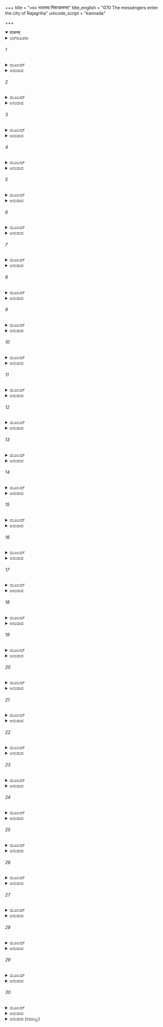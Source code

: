 +++
title = "०७० भरतस्य निशाक्रमणम्"
title_english = "070 The messengers enter the city of Rajagriha"
unicode_script = "kannada"

+++
<details open><summary>वाचनम्</summary>

<div class="audioEmbed"  caption="श्रीराम-हरिसीताराममूर्ति-घनपाठिभ्यां वचनम्" src="https://archive.org/download/Ramayana-recitation-Sriram-harisItArAmamUrti-Ghanapaati-v2/Kanda_2/Kanda_2_AYK-070-Bharathasya_Nishakramanam.mp3"></div>
</details>



<details><summary>ಭಾಗಸೂಚನಾ</summary>

ಅಯೋಧ್ಯೆಯ ದೂತರು ಭರತನಿಗೂ, ಭರತನ ಸೋದರಮಾವನಿಗೂ ಉಡುಗೊರೆಯ ವಸ್ತುಗಳನ್ನು ಅರ್ಪಿಸಿದುದು, ವಸಿಷ್ಠರ ಸಂದೇಶವನ್ನು ತಿಳಿಯಪಡಿಸಿದುದು, ಭರತನು ತಂದೆಯೇ ಮೊದಲಾದವರ ಕುಶಲವನ್ನು ಕೇಳಿ ತಾತನ ಅನುಮತಿಯನ್ನು ಪಡೆದು ಶತ್ರುಘ್ನನೋಡನೆ ಅಯೋಧ್ಯೆಗೆ ಹೊರಡುವುದು
</details>

###### 1


<details><summary>ಮೂಲಮ್</summary>

ಭರತೇ ಬ್ರುವತಿ ಸ್ವಪ್ನಂ ದೂತಾಸ್ತೇ ಕ್ಲಾಂತವಾಹನಾಃ ।  
ಪ್ರವಿಶ್ಯಾಸಹ್ಯಪರಿಖಂ ರಮ್ಯಂ ರಾಜಗೃಹಂ ಪುರಮ್ ॥
</details>

<details><summary>ಅನುವಾದ</summary>

ಈ ಪ್ರಕಾರ ಭರತನು ಮಿತ್ರರಿಗೆ ತನ್ನ ಸ್ವಪ್ನವೃತ್ತಾಂತವನ್ನು ತಿಳಿಸುತ್ತಿರುವಾಗ, ಬಳಲಿದ ಕುದುರೆಗಳಿಂದ ಬಂದ ಆ ದೂತರು ಆ ರಮಣೀಯ ರಾಜಗೃಹಪುರ ಪ್ರವೇಶಿಸಿದರು. ಸುತ್ತಲಿರುವ ಕಂದಕವನ್ನು ದಾಟುವುದು ಶತ್ರುಗಳಿಗೆ ಬಹಳ ಕಠಿಣವಾಗಿತ್ತು.॥1॥
</details>

###### 2


<details><summary>ಮೂಲಮ್</summary>

ಸಮಾಗಮ್ಯ ಚ ರಾಜ್ಞಾ ತೇ ರಾಜಪುತ್ರೇಣ ಚಾರ್ಚಿತಾಃ ।  
ರಾಜ್ಞಃ ಪಾದೌ ಗೃಹೀತ್ವಾ ಚ ತಮೂಚುರ್ಭರತಂ ವಚಃ ॥
</details>

<details><summary>ಅನುವಾದ</summary>

ನಗರಕ್ಕೆ ಬಂದ ಆ ದೂತರು ಕೇಕೆಯ ದೇಶದ ರಾಜನನ್ನು ಮತ್ತು ರಾಜಕುಮಾರನನ್ನು ಭೆಟ್ಟಿಯಾದರು ಹಾಗೂ ಅವರಿಬ್ಬರನ್ನೂ ಸತ್ಕರಿಸಿದರು. ಮತ್ತೆ ಅವರು ಭಾವೀರಾಜನಾದ ಭರತನ ಕಾಲು ಮುಟ್ಟಿ ಇಂತೆಂದರು.॥2॥
</details>

###### 3


<details><summary>ಮೂಲಮ್</summary>

ಪುರೋಹಿತಸ್ತ್ವಾಂ ಕುಶಲಂ ಪ್ರಾಹ ಸರ್ವೇ ಚ ಮಂತ್ರಿಣಃ ।  
ತ್ವರಮಾಣಶ್ಚ ನಿರ್ಯಾಹಿ ಕೃತ್ಯಮಾತ್ಯಯಿಕಂ ತ್ವಯಾ ॥
</details>

<details><summary>ಅನುವಾದ</summary>

ಕುಮಾರ! ಪುರೋಹಿತರು ಹಾಗೂ ಸಮಸ್ತ ಮಂತ್ರಿಗಳು ನಿಮ್ಮಲ್ಲಿ ಕುಶಲವನ್ನು ಕೇಳಿರುವರು. ಈಗ ನೀವು ಶೀಘ್ರವಾಗಿ ಇಲ್ಲಿಂದ ಹೊರಡಿರಿ. ಅಯೋಧ್ಯೆಯಲ್ಲಿ ನಿಮಗೆ ಅತ್ಯಂತ ಆವಶ್ಯಕ ಕಾರ್ಯವಿದೆ.॥3॥
</details>

###### 4


<details><summary>ಮೂಲಮ್</summary>

ಇಮಾನಿ ಚ ಮಹಾರ್ಹಾಣಿ ವಸ್ತ್ರಾಣ್ಯಾರಣಾನಿ ಚ ।  
ಪ್ರತಿಗೃಹ್ಯ ವಿಶಾಲಾಕ್ಷ ಮಾತುಲಸ್ಯ ಚ ದಾಪಯ ॥
</details>

<details><summary>ಅನುವಾದ</summary>

ವಿಶಾಲನೇತ್ರವುಳ್ಳ ರಾಜ ಕುಮಾರನೇ! ಈ ಅಮೂಲ್ಯವಾದ ವಸ್ತ್ರ-ಒಡವೆಗಳನ್ನು ನೀವು ಸ್ವತಃ ಸ್ವೀಕರಿಸಿರಿ ಮತ್ತು ನಿಮ್ಮ ಮಾವನವರಿಗೂ ಕೊಡಿರಿ.॥4॥
</details>

###### 5


<details><summary>ಮೂಲಮ್</summary>

ಅತ್ರ ವಿಂಶತಿಕೋಟ್ಯಸ್ತು ನೃಪತೇರ್ಮಾತುಲಸ್ಯ ತೇ ।  
ದಶಕೋಟ್ಯಸ್ತು ಸಂಪೂರ್ಣಾಸ್ತಥೈವ ಚ ನೃಪಾತ್ಮಜ ॥
</details>

<details><summary>ಅನುವಾದ</summary>

ರಾಜಕುಮಾರ! ಇಲ್ಲಿಗೆ ತಂದಿರುವ ಸಾಮಗ್ರಿಯಲ್ಲಿ ಇಪ್ಪತ್ತುಕೋಟಿಯ ಸಾಮಗ್ರಿಯು ನಿಮ್ಮ ತಾತನವರಾದ ಕೇಕಯ ನರೇಶನಿಗಾಗಿ ಇದೆ ಹಾಗೂ ಹತ್ತುಕೋಟಿಯ ವಸ್ತುಗಳು ನಿಮ್ಮ ಮಾವನವರಿಗಾಗಿ ಇದೆ.॥5॥
</details>

###### 6


<details><summary>ಮೂಲಮ್</summary>

ಪ್ರತಿಗೃಹ್ಯ ತು ತತ್ಸರ್ವಂ ಸ್ವನುರಕ್ತಃ ಸಹೃಜ್ಜನೇ ।  
ದೂತಾನುವಾಚ ಭರತಃ ಕಾಮೈಃ ಸಂಪ್ರತಿಪೂಜ್ಯ ತಾನ್ ॥
</details>

<details><summary>ಅನುವಾದ</summary>

ಅವೆಲ್ಲ ವಸ್ತುಗಳನ್ನು ಪಡೆದು ಮಾವನೇ ಆದಿ ಸುಹೃದರಲ್ಲಿ ಅನುರಾಗವುಳ್ಳ ಭರತನು ಅವರಿಗೆ ಹಂಚಿದನು. ಅನಂತರ ಇಚ್ಛಾನುಸಾರ ವಸ್ತುಗಳನ್ನು ಕೊಟ್ಟು, ದೂತರನ್ನು ಸತ್ಕರಿಸಿದ ಬಳಿಕ ಅವನು ಇಂತೆಂದನು.॥6॥
</details>

###### 7


<details><summary>ಮೂಲಮ್</summary>

ಕಚ್ಚಿತ್ ಸ ಕುಶಲೀರಾಜಾ ಪಿತಾ ದಶರಥೋ ಮಮ ।  
ಕಚ್ಚಿದಾರೋಗತಾ ರಾಮೇ ಲಕ್ಷ್ಮಣೇ ಚ ಮಹಾತ್ಮನಿ ॥
</details>

<details><summary>ಅನುವಾದ</summary>

ನಮ್ಮ ತಂದೆಯವರಾದ ಮಹಾರಾಜರು ಕ್ಷೇಮವಾಗಿದ್ದಾರೆ ತಾನೆ? ಮಹಾತ್ಮಾ ಶ್ರೀರಾಮ ಮತ್ತು ಲಕ್ಷ್ಮಣರು ನಿರೋಗಿಯಾಗಿರುವರಲ್ಲ.॥7॥
</details>

###### 8


<details><summary>ಮೂಲಮ್</summary>

ಆರ್ಯಾ ಚ ಧರ್ಮನಿರತಾ ಧರ್ಮಜ್ಞಾ ಧರ್ಮವಾದಿನೀ ।  
ಅರೋಗಾ ಚಾಪಿ ಕೌಸಲ್ಯಾ ಮಾತಾ ರಾಮಸ್ಯ ಧೀಮತಃ ॥
</details>

<details><summary>ಅನುವಾದ</summary>

ಧರ್ಮವನ್ನು ತಿಳಿದ, ಧರ್ಮವನ್ನೇ ಚರ್ಚಿಸುತ್ತಿರುವ ಬುದ್ಧಿವಂತಳಾದ ಶ್ರೀರಾಮ ಮಾತೆ ಆರ್ಯೆ ಕೌಸಲ್ಯೆಯು ಆರೋಗ್ಯವಾಗಿ ಇರುವಳಲ್ಲ.॥8॥
</details>

###### 9


<details><summary>ಮೂಲಮ್</summary>

ಕಚ್ಚಿತ್ಸುಮಿತ್ರಾ ಧರ್ಮಜ್ಞಾ ಜನನೀ ಲಕ್ಷ್ಮಣಸ್ಯ ಯಾ ।  
ಶತ್ರುಘ್ನಸ್ಯ ಚ ವೀರಸ್ಯ ಅರೋಗಾ ಚಾಪಿ ಮಧ್ಯಮಾ ॥
</details>

<details><summary>ಅನುವಾದ</summary>

ವೀರ ಲಕ್ಷ್ಮಣನ ಮತ್ತು ಶತ್ರುಘ್ನನ ಮಾತೆ ನನ್ನ ಮಧ್ಯಮತಾಯಿ ಧರ್ಮಜ್ಞಾ ಸುಮಿತ್ರೆಯು ಸ್ವಸ್ಥ ಮತ್ತು ಸುಖವಾಗಿರುವಳಲ್ಲ.॥9॥
</details>

###### 10


<details><summary>ಮೂಲಮ್</summary>

ಆತ್ಮಕಾಮಾ ಸದಾ ಚಂಡೀ ಕ್ರೋಧನಾ ಪ್ರಾಜ್ಞಮಾನಿನೀ ।  
ಅರೋಗಾ ಚಾಪಿ ಮೇ ಮಾತಾ ಕೈಕೇಯೀ ಕಿಮುವಾಚ ಹ ॥
</details>

<details><summary>ಅನುವಾದ</summary>

ಸದಾ ತನ್ನ ಸ್ವಾರ್ಥವನ್ನೇ ಸಿದ್ಧಗೊಳಿಸಲು ಬಯಸುವ, ತನ್ನನ್ನು ದೊಡ್ಡ ಬುದ್ಧಿವಂತಳೆಂದು ತಿಳಿದುಕೊಂಡ ಆ ಉಗ್ರಸ್ವಭಾವವುಳ್ಳ, ಕೋಪಶೀಲಾ ನನ್ನ ತಾಯಿ ಕೈಕೇಯಿಗೆ ಯಾವುದೇ ಕಷ್ಟವಿಲ್ಲ ತಾನೆ? ಅವಳು ಏನು ಹೇಳಿರುವಳು.॥10॥
</details>

###### 11


<details><summary>ಮೂಲಮ್</summary>

ಏವಮುಕ್ತಾಸ್ತು ತೇ ದೂತಾ ಭರತೇನ ಮಹಾತ್ಮನಾ ।  
ಊಚುಃ ಸಪ್ರಶ್ರಿತಂ ವಾಕ್ಯಮಿದಂ ತಂ ಭರತಂ ತದಾ ॥
</details>

<details><summary>ಅನುವಾದ</summary>

ಮಹಾತ್ಮಾ ಭರತನು ಹೀಗೆ ಕೇಳಿದಾಗ ದೂತರು ವಿನಯದಿಂದ ಅವನಲ್ಲಿ ಹೇಳಿದರು.॥11॥
</details>

###### 12


<details><summary>ಮೂಲಮ್</summary>

ಕುಶಲಾಸ್ತೇ ನರವ್ಯಾಘ್ರ ಯೇಷಾಂ ಕುಶಲಮಿಚ್ಛಸಿ ।  
ಶ್ರೀಶ್ಚ ತ್ವಾಂ ವೃಣುತೇ ಪದ್ಮಾ ಯುಜ್ಯತಾಂ ಚಾಪಿ ತೇ ರಥಃ ॥
</details>

<details><summary>ಅನುವಾದ</summary>

ಪುರುಷಸಿಂಹನೇ! ನಿಮಗೆ ಅಭಿಪ್ರೇತವಿರುವವರು ಸಕುಶಲರಾಗಿದ್ದಾರೆ. ಕೈಯಲ್ಲಿ ಕಮಲವನ್ನು ಧರಿಸಿದ ಲಕ್ಷ್ಮಿಯು ನಿಮ್ಮನ್ನು ವರಣ ಮಾಡುತ್ತಿರುವಳು. ಈಗ ಪ್ರಯಾಣಕ್ಕಾಗಿ ನಿಮ್ಮ ರಥ ಶೀಘ್ರವಾಗಿ ಸಿದ್ಧವಾಗಲೀ.॥12॥
</details>

###### 13


<details><summary>ಮೂಲಮ್</summary>

ಭರತಶ್ಚಾಪಿ ತಾನ್ ದೂತಾನೇವಮುಕ್ತೋಽಭ್ಯಭಾಷತಃ ।  
ಆಪೃಚ್ಛೇಹಂ ಮಹಾರಾಜಂ ದೂತಾಃ ಸಂತ್ವರಯಂತಿ ಮಾಮ್ ॥
</details>

<details><summary>ಅನುವಾದ</summary>

ಆ ದೂತರು ಹೀಗೆ ಹೇಳಿದಾಗ ಭರತನು ಹೇಳಿದನು - ಸರಿ, ‘ದೂತರು ನನ್ನನ್ನು ಶೀಘ್ರವಾಗಿ ಅಯೋಧ್ಯೆಗೆ ಹೊರಡಲು ಹೇಳುತ್ತಿದ್ದಾರೆ. ತಮ್ಮ ಅಪ್ಪಣೆ ಏನು?’ ಎಂದು ಮಹಾರಾಜರಲ್ಲಿ ನಾನು ಕೇಳುತ್ತೇನೆ.॥13॥
</details>

###### 14


<details><summary>ಮೂಲಮ್</summary>

ಏವಮುಕ್ತ್ವಾತು ತಾನ್ ದೂತಾನ್ ಭರತಃ ಪಾರ್ಥಿವಾತ್ಮಜಃ ।  
ದೂತೈಃ ಸಂಚೋದಿತೋ ವಾಕ್ಯಂ ಮಾತಾಮಹಮುವಾಚ ಹ ॥
</details>

<details><summary>ಅನುವಾದ</summary>

ದೂತರಲ್ಲಿ ಹೀಗೆ ಹೇಳಿ ರಾಜಕುಮಾರ ಭರತನು ಅವರಿಂದ ಪ್ರೇರಿತನಾಗಿ ತಾತನ ಬಳಿಗೆ ಹೋಗಿ ಹೇಳಿದನು.॥14॥
</details>

###### 15


<details><summary>ಮೂಲಮ್</summary>

ರಾಜನ್ ಪಿತುರ್ಗಮಿಷ್ಯಾಮಿ ಸಕಾಶಂ ದೂತಚೋದಿತಃ ।  
ಪುನರಪ್ಯಹಮೇಷ್ಯಾಮಿ ಯದಾ ಮೇ ತ್ವಂ ಸ್ಮರಿಷ್ಯಸಿ ॥
</details>

<details><summary>ಅನುವಾದ</summary>

ಮಹಾರಾಜರೇ! ದೂತರು ಹೇಳಿದಂತೆ ನಾನು ಈಗ ತಂದೆಯವರ ಬಳಿಗೆ ಹೋಗುತ್ತಿದ್ದೇನೆ. ಮತ್ತೆ ನೀವು ನೆನೆದಾಗ ನಾನು ಇಲ್ಲಿಗೆ ಬಂದುಬಿಡುವೆನು.॥15॥
</details>

###### 16


<details><summary>ಮೂಲಮ್</summary>

ಭರತೇನೈವಮುಕ್ತಸ್ತು ನೃಪೋ ಮಾತಾಮಹಸ್ತದಾ ।  
ತಮುವಾಚ ಶುಭಂ ವಾಕ್ಯಂ ಶಿರಸ್ಯಾಘ್ರಾಯ ರಾಘವಮ್ ॥
</details>

<details><summary>ಅನುವಾದ</summary>

ಭರತನು ಹೀಗೆ ಹೇಳಿದಾಗ ತಾತ ಕೇಕಯ ನರೇಶನು ಆಗ ಆ ರಘುಕುಲಭೂಷಣ ಭರತನ ಶಿರವನ್ನು ಆಘ್ರಾಣಿಸಿ ಈ ಶುಭವಚನವನ್ನು ಹೇಳಿದನು-॥16॥
</details>

###### 17


<details><summary>ಮೂಲಮ್</summary>

ಗಚ್ಛ ತಾತಾನುಜಾನೇ ತ್ವಾಂ ಕೈಕೇಯೀ ಸುಪ್ರಜಾಸ್ತ್ವಯಾ ।  
ಮಾತರಂ ಕುಶಲಂ ಬ್ರೂಯಾಃ ಪಿತರಂ ಚ ಪರಂತಪ ॥
</details>

<details><summary>ಅನುವಾದ</summary>

ಅಪ್ಪಾ! ಹೋಗು, ನಾನು ನಿನಗೆ ಅಪ್ಪಣೆ ಕೊಡುತ್ತೇನೆ. ನಿನ್ನನ್ನು ಪಡೆದು ಕೈಕೇಯಿಯು ಉತ್ತಮ ಸಂತಾನವುಳ್ಳವಳಾಗಿದ್ದಾಳೆ. ಪರಂತಪ ವೀರನೇ! ನೀನು ನಿನ್ನ ತಾಯಿ-ತಂದೆಯವರಲ್ಲಿ ಇಲ್ಲಿಯ ಕ್ಷೇಮ-ಸಮಾಚಾರ ಹೇಳು.॥17॥
</details>

###### 18


<details><summary>ಮೂಲಮ್</summary>

ಪುರೋಹಿತಂ ಚ ಕುಶಲಂ ಯೇ ಚಾನ್ಯೇ ದ್ವಿಜಸತ್ತಮಾಃ ।  
ತೌ ಚ ತಾತ ಮಹೇಷ್ವಾಸೌ ಭ್ರಾತರೌ ರಾಮಲಕ್ಷ್ಮಣೌ ॥
</details>

<details><summary>ಅನುವಾದ</summary>

ಮಗು ನಿಮ್ಮ ಪುರೋಹಿತರಲ್ಲಿ ಹಾಗೂ ಇತರ ಶ್ರೇಷ್ಠ ಬ್ರಾಹ್ಮಣರಲ್ಲಿಯೂ ನಮ್ಮ ಕುಶಲವನ್ನು ಹೇಳುವುದು. ಆ ಮಹಾಧನುರ್ಧರ ಶ್ರೀರಾಮ-ಲಕ್ಷ್ಮಣರಲ್ಲಿಯೂ ಇಲ್ಲಿಯ ಕ್ಷೇಮ-ಸಮಾಚಾರ ತಿಳಿಸುವುದು.॥18॥
</details>

###### 19


<details><summary>ಮೂಲಮ್</summary>

ತಸ್ಮೈ ಹಸ್ತ್ಯುತ್ತಮಾಂಶ್ಚಿತ್ರಾನ್ ಕಂಬಲಾನಜಿನಾನಿ ಚ ।  
ಸತ್ಕೃತ್ಯ ಕೇಕಯೋ ರಾಜಾ ಭರತಾಯ ದದೌ ಧನಮ್ ॥
</details>

<details><summary>ಅನುವಾದ</summary>

ಹೀಗೆ ಹೇಳಿ ಕೇಕೆಯ ನರೇಶನು ಭರತನನ್ನು ಸತ್ಕರಿಸಿ, ಅವನಿಗೆ ಬಹಳಷ್ಟು ಉತ್ತಮ ಆನೆಗಳನ್ನು, ಚಿತ್ರಿತವಾದ ರತ್ನಗಂಬಳಿಗಳನ್ನು, ಮೃಗಚರ್ಮ ಮತ್ತು ಅಪಾರ ಧನವನ್ನು ಕೊಟ್ಟನು.॥19॥
</details>

###### 20


<details><summary>ಮೂಲಮ್</summary>

ಅಂತಃಪುರೇಽತಿಸಂವೃದ್ಧಾನ್ ವ್ಯಾಘ್ರವೀರ್ಯಬಲೋಪಮಾನ್ ।  
ದಂಷ್ಟ್ರಾಯುಕ್ತಾನ್ ಮಹಾಕಾಯಾನ್ ಶುನಶ್ಚೋಪಾಯನಂ ದದೌ ॥
</details>

<details><summary>ಅನುವಾದ</summary>

ಅಂತಃಪುರದಲ್ಲೇ ಸಾಕಿ ಬೆಳೆಸಿದ, ಬಲ-ಪರಾಕ್ರಮದಲ್ಲಿ ಹುಲಿಯಂತಿದ್ದ, ದಾಡೆಹಲ್ಲುಗಳಿಂದ ಕೂಡಿದ, ವಿಶಾಲ ಕಾಯವಾಗಿದ್ದ ಅನೇಕ ನಾಯಿಗಳನ್ನು ಕೇಕಯ ನರೇಶನು ಭರತನಿಗೆ ಕಾಣಿಕೆಯಾಗಿ ನೀಡಿದನು.॥20॥
</details>

###### 21


<details><summary>ಮೂಲಮ್</summary>

ರುಕ್ಮನಿಷ್ಕಸಹಸ್ರೇ ದ್ವೇ ಷೋಡಶಾಶ್ವಶತಾನಿ ಚ ।  
ಸತ್ಕತ್ಯ ಕೇಕಯೀ ಪುತ್ರಂ ಕೇಕಯೋ ಧನಮಾದಿಶತ್ ॥
</details>

<details><summary>ಅನುವಾದ</summary>

ಎರಡುಸಾವಿರ ಚಿನ್ನದ ನಾಣ್ಯಗಳು, ಸಾವಿರದ ಆರು ನೂರು ಕುದುರೆಗಳನ್ನು ಕೊಟ್ಟನು. ಹೀಗೆ ಕೇಕೆಯನರೇಶನು ಕೈಕೇಯೀ ಕುಮಾರ ಭರತನಿಗೆ ಸತ್ಕಾರಪೂರ್ವಕ ಬಹಳಷ್ಟು ಧನವನ್ನು ನೀಡಿದನು.॥21॥
</details>

###### 22


<details><summary>ಮೂಲಮ್</summary>

ತದಾಮಾತ್ಯಾನಭಿಪ್ರೇತಾನ್ ವಿಶ್ವಾಸ್ಯಾಂಶ್ಚ ಗುಣಾನ್ವಿತಾನ್ ।  
ದದಾವಶ್ವಪತಿಃ ಶೀಘ್ರಂ ಭರತಾಯಾನುಯಾಯಿನಃ ॥
</details>

<details><summary>ಅನುವಾದ</summary>

ಆಗ ಕೈಕೆಯನರೇಶ ಅಶ್ವಪತಿಯು ತನಗೆ ಬೇಕಾದ, ವಿಶ್ವಾಸಪಾತ್ರ, ಗುಣವಂತ ಮಂತ್ರಿಗಳನ್ನು ಭರತನೊಂದಿಗೆ ಹೋಗಲು ಆಜ್ಞಾಪಿಸಿದನು.॥22॥
</details>

###### 23


<details><summary>ಮೂಲಮ್</summary>

ಐರಾವತಾನೈಂದ್ರಶಿರಾನ್ ನಾಗಾನ್ ವೈ ಪ್ರಿಯದರ್ಶನಾನ್ ।  
ಖರಾನ್ಶೀಘ್ರಾನ್ಸುಸಂಯುಕ್ತಾನ್ಮಾತುಲೋಽಸ್ಮೈಧನಂ ದದೌ ॥
</details>

<details><summary>ಅನುವಾದ</summary>

ಭರತನ ಮಾವನೂ ಅವನಿಗೆ ಉಡುಗೊರೆಯಾಗಿ ಇರಾವಾನ್ ಪರ್ವತ ಮತ್ತು ಇಂದ್ರಶಿರ ಎಂಬ ಸ್ಥಾನಗಳಲ್ಲಿ ಹುಟ್ಟಿದ ಅನೇಕ ಸುಂದರ ಆನೆಗಳನ್ನು ಹಾಗೂ ವೇಗವಾಗಿ ನಡೆಯುವ ಹೇಸರಕತ್ತೆಗಳನ್ನು ಕೊಟ್ಟನು.॥23॥
</details>

###### 24


<details><summary>ಮೂಲಮ್</summary>

ಸ ದತ್ತಂ ಕೇಕಯೇಂದ್ರೇಣ ಧನಂ ತನ್ನಾಭ್ಯನಂದತ ।  
ಭರತಃ ಕೇಕಯೀಪುತ್ರೋ ಗಮನತ್ವರಯಾ ತದಾ ॥
</details>

<details><summary>ಅನುವಾದ</summary>

ಆಗ ಹೊರಡುವ ಅವಸರವಿದ್ದ ಕಾರಣ ಕೈಕಯೀಪುತ್ರ ಭರತನು ಕೇಕಯರಾಜನು ಕೊಡ ಮಾಡಿದ ಆ ಧನದ ಕುರಿತು ಅಭಿವಂದಿಸಲಿಲ್ಲ.॥24॥
</details>

###### 25


<details><summary>ಮೂಲಮ್</summary>

ಬಭೂವ ಹ್ಯಸ್ಯ ಹೃದಯೇ ಚಿಂತಾ ಸುಮಹತೀ ತದಾ ।  
ತ್ವರಯಾ ಚಾಪಿ ದೂತಾನಾಂ ಸ್ವಪ್ನಸ್ಯಾಪಿ ಚ ದರ್ಶನಾತ್ ॥
</details>

<details><summary>ಅನುವಾದ</summary>

ಆ ಸಮಯದಲ್ಲಿ ಅವನ ಹೃದಯದಲ್ಲಿ ಭಾರೀ ಚಿಂತೆ ತುಂಬಿತ್ತು. ಒಂದು, ದೂತರು ತಕ್ಷಣ ಅಲ್ಲಿಂದ ಹೊರಡಲು ಅವಸರಪಡಿಸುತ್ತಿದ್ದಾರೆ. ಇನ್ನೊಂದು, ದುಃಸ್ವಪ್ನದರ್ಶನ ಈ ಕಾರಣಗಳಿಂದ ಚಿಂತಿತನಾಗಿದ್ದನು.॥25॥
</details>

###### 26


<details><summary>ಮೂಲಮ್</summary>

ಸ ಸ್ವವೇಶ್ಮಾಭ್ಯತಿಕ್ರಮ್ಯ ನರನಾಗಾಶ್ವಸಂಕುಲಮ್ ।  
ಪ್ರಪೇದೇ ಸುಮಹಚ್ಛ್ರೀಮಾನ್ ರಾಜಮಾರ್ಗಮನುತ್ತಮಮ್ ॥
</details>

<details><summary>ಅನುವಾದ</summary>

ಅವರು ಪ್ರಯಾಣದ ಸಿದ್ಧತೆಯಲ್ಲಿ ತಮ್ಮ ನಿವಾಸಸ್ಥಾನಕ್ಕೆ ಹೋದರು. ಮತ್ತೆ ಅಲ್ಲಿಂದ ಹೊರಟು ಜನರು, ಆನೆಗಳು, ಕುದುರೆಗಳಿಂದ ತುಂಬಿದ ಪರಮೋತ್ತಮ ರಾಜಬೀದಿಗೆ ಬಂದರು. ಆಗ ಭರತನಲ್ಲಿ ಬಹಳ ಸಂಪತ್ತು ಒಟ್ಟುಗೂಡಿತ್ತು.॥26॥
</details>

###### 27


<details><summary>ಮೂಲಮ್</summary>

ಅಭ್ಯತೀತ್ಯ ತತೋಽಪಶ್ಯದಂತಃಪುರಮನುತ್ತಮಮ್ ।  
ತತಸ್ತದ್ ಭರತಃ ಶ್ರೀಮಾನಾವಿವೇಶಾನಿವಾರಿತಃ ॥
</details>

<details><summary>ಅನುವಾದ</summary>

ರಾಜಮಾರ್ಗವನ್ನು ದಾಟಿ ಶ್ರೀಮಾನ್ ಭರತನು ಅರಮನೆಯ ಪರಮೋತ್ತಮ ಅಂತಃಪುರವನ್ನು ಅಡೆ-ತಡೆಗಳಿಲ್ಲದೆ ಪ್ರವೇಶಿಸಿದನು.॥27॥
</details>

###### 28


<details><summary>ಮೂಲಮ್</summary>

ಸ ಮಾತಾಮಹಮಾಪೃಚ್ಛ್ಯ ಮಾತುಲಂ ಚ ಯುಧಾಜಿತಮ್ ।  
ರಥಮಾರುಹ್ಯ ಭರತಃ ಶತ್ರುಘ್ನಸಹಿತೋ ಯಯೌ ॥
</details>

<details><summary>ಅನುವಾದ</summary>

ಅಲ್ಲಿ ತಾತ, ಅಜ್ಜಿ, ಮಾವ ಯುಧಾಜಿತ್ತು ಮತ್ತು ಸೋದರತ್ತೆ ಇವರಿಂದ ಬೀಳ್ಕೊಂಡು ಶತ್ರುಘ್ನನೊಡನೆ ರಥಾರೂಢನಾಗಿ ಪ್ರಯಾಣ ಪ್ರಾರಂಭಿಸಿದನು.॥28॥
</details>

###### 29


<details><summary>ಮೂಲಮ್</summary>

ರಥಾನ್ಮಂಡಲಚತ್ರಾಂಶ್ಚ ಯೋಜಯಿತ್ವಾ ಪರಃ ಶತಮ್ ।  
ಉಷ್ಟ್ರಗೋಶ್ವಖರೈರ್ಭೃತ್ಯಾ ಭರತಂ ಯಾಂತಮನ್ವಯುಃ ॥
</details>

<details><summary>ಅನುವಾದ</summary>

ನೂರಕ್ಕಿಂತಲೂ ಹೆಚ್ಚಾದ ರಥಗಳು, ಒಂಟೆ, ಎತ್ತು, ಕುದುರೆ, ಹೇಸರಗತ್ತೆ ಹೂಡಿದ ಬಂಡಿಗಳು, ಸೇವಕರು ಭರತನನ್ನು ಅನುಸರಿಸಿದವು.॥29॥
</details>

###### 30


<details><summary>ಮೂಲಮ್</summary>

ಬಲೇನ ಗುಪ್ತೋ ಭರತೋ ಮಹಾತ್ಮಾ  
ಸಹಾರ್ಯಕಸ್ಯಾತ್ಮಸಮೈರಮಾತ್ಯೈ ।  
ಆದಾಯ ಶತ್ರುಘ್ನಮಪೇತಶತ್ರು-  
ರ್ಗೃಹಾದ್ಯಯೌ ಸಿದ್ಧ ಇವೇಂದ್ರಲೋಕಾತ್ ॥
</details>

<details><summary>ಅನುವಾದ</summary>

ಶತ್ರುಹೀನ ಮಹಾಮನಾ ಭರತನು ತನ್ನ ಮತ್ತು ಮಾವನ ಸೈನ್ಯದಿಂದ ಸುರಕ್ಷಿತವಾಗಿ ಶತ್ರುಘ್ನನನ್ನು ರಥದಲ್ಲಿ ತನ್ನೊಂದಿಗೆ ಕುಳ್ಳಿರಿಸಿಕೊಂಡು, ತಾತನಿಗೆ ಸಮಾನರಾದ ಮಾನನೀಯ ಮಂತ್ರಿಗಳೊಂದಿಗೆ ಮಾವನ ಮನೆಯಿಂದ ಹೊರಟನು. ಯಾರೋ ಸಿದ್ಧಪುರುಷನು ಇಂದ್ರಲೋಕದಿಂದ ಬೇರೆ ಲೋಕಕ್ಕೆ ಹೋಗುತ್ತಿರುವನೋ ಎಂಬಂತೆ ಅವನು ಹೊರಟನು.॥30॥
</details>

<details><summary>ಅನುವಾದ (ಸಮಾಪ್ತಿಃ)</summary>

ಶ್ರೀವಾಲ್ಮೀಕಿ ವಿರಚಿತ ಆರ್ಷರಾಮಾಯಣ ಆದಿಕಾವ್ಯದ ಅಯೋಧ್ಯಾಕಾಂಡದಲ್ಲಿ ಎಪ್ಪತ್ತನೆಯ ಸರ್ಗ ಪೂರ್ಣವಾಯಿತು.॥70॥
</details>
